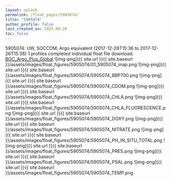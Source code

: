 ```yaml
---
layout: splash
permalink: /float_pages/5905074/
title: "5905074"
author_profile: false
last_created_on: 2025-09-26
toc: false
---
```

 
5905074: UW, SOCCOM, Argo equivalent (2017-12-26T15:36 to 2017-12-26T15:36)
1 profiles completed
Individual float file download: [BGC_Argo_Plus_Global](https://ftp.soest.hawaii.edu/bgc_argo_plus/Individual_Floats/outliers_removed/5905074_Sprof_processed.nc)
![img-png]({{ site.url }}{{ site.baseurl }}/assets/images/float_figures/5905074/01_5905074_map.png
![img-png]({{ site.url }}{{ site.baseurl }}/assets/images/float_figures/5905074/5905074_BBP700.png
![img-png]({{ site.url }}{{ site.baseurl }}/assets/images/float_figures/5905074/5905074_CDOM.png
![img-png]({{ site.url }}{{ site.baseurl }}/assets/images/float_figures/5905074/5905074_CHLA.png
![img-png]({{ site.url }}{{ site.baseurl }}/assets/images/float_figures/5905074/5905074_CHLA_FLUORESCENCE.png
![img-png]({{ site.url }}{{ site.baseurl }}/assets/images/float_figures/5905074/5905074_DOXY.png
![img-png]({{ site.url }}{{ site.baseurl }}/assets/images/float_figures/5905074/5905074_NITRATE.png
![img-png]({{ site.url }}{{ site.baseurl }}/assets/images/float_figures/5905074/5905074_PH_IN_SITU_TOTAL.png
![img-png]({{ site.url }}{{ site.baseurl }}/assets/images/float_figures/5905074/5905074_PRES.png
![img-png]({{ site.url }}{{ site.baseurl }}/assets/images/float_figures/5905074/5905074_PSAL.png
![img-png]({{ site.url }}{{ site.baseurl }}/assets/images/float_figures/5905074/5905074_TEMP.png
